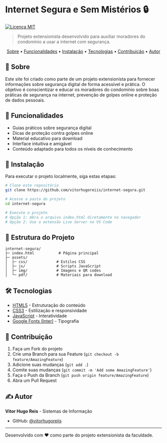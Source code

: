 # Internet Segura e Sem Mistérios 🔒

[![Licença MIT](https://img.shields.io/badge/license-MIT-blue.svg)](LICENSE)

> Projeto extensionista desenvolvido para auxiliar moradores do condomínio a usar a internet com segurança.

<p align="center">
  <a href="#sobre">Sobre</a> •
  <a href="#funcionalidades">Funcionalidades</a> •
  <a href="#instalação">Instalação</a> •
  <a href="#tecnologias">Tecnologias</a> •
  <a href="#contribuição">Contribuição</a> •
  <a href="#autor">Autor</a>
</p>

## 📌 Sobre <a name="sobre"></a>

Este site foi criado como parte de um projeto extensionista para fornecer informações sobre segurança digital de forma acessível e prática. O objetivo é conscientizar e educar os moradores do condomínio sobre boas práticas de segurança na internet, prevenção de golpes online e proteção de dados pessoais.

## 🎯 Funcionalidades <a name="funcionalidades"></a>

- Guias práticos sobre segurança digital
- Dicas de proteção contra golpes online
- Material educativo para download
- Interface intuitiva e amigável
- Conteúdo adaptado para todos os níveis de conhecimento

## 🚀 Instalação <a name="instalação"></a>

Para executar o projeto localmente, siga estas etapas:

```bash
# Clone este repositório
git clone https://github.com/vitorhugoreiis/internet-segura.git

# Acesse a pasta do projeto
cd internet-segura

# Execute o projeto
# Opção 1: Abra o arquivo index.html diretamente no navegador
# Opção 2: Use a extensão Live Server no VS Code
```

## 📁 Estrutura do Projeto

```
internet-segura/
├─ index.html           # Página principal
├─ assets/
│  ├─ css/             # Estilos CSS
│  ├─ js/              # Scripts JavaScript
│  ├─ img/             # Imagens e QR codes
│  └─ pdf/             # Materiais para download
```

## 🛠️ Tecnologias <a name="tecnologias"></a>

- [HTML5](https://developer.mozilla.org/pt-BR/docs/Web/HTML) - Estruturação do conteúdo
- [CSS3](https://developer.mozilla.org/pt-BR/docs/Web/CSS) - Estilização e responsividade
- [JavaScript](https://developer.mozilla.org/pt-BR/docs/Web/JavaScript) - Interatividade
- [Google Fonts (Inter)](https://fonts.google.com/specimen/Inter) - Tipografia

## 🤝 Contribuição <a name="contribuição"></a>

1. Faça um Fork do projeto
2. Crie uma Branch para sua Feature (`git checkout -b feature/AmazingFeature`)
3. Adicione suas mudanças (`git add .`)
4. Comite suas mudanças (`git commit -m 'Add some AmazingFeature'`)
5. Faça o Push da Branch (`git push origin feature/AmazingFeature`)
6. Abra um Pull Request

## ✍️ Autor <a name="autor"></a>

**Vitor Hugo Reis** - Sistemas de Informação

- GitHub: [@vitorhugoreiis](https://github.com/vitorhugoreiis)

---

Desenvolvido com ❤️ como parte do projeto extensionista da faculdade.